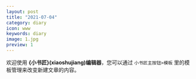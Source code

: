 ```yaml
---
layout: post
title: "2021-07-04"
category: diary
icon: www
keywords: diary
image: 1.jpg
preview: 1
---
```



欢迎使用 **{小书匠}(xiaoshujiang)编辑器**，您可以通过 `小书匠主按钮>模板` 里的模板管理来改变新建文章的内容。